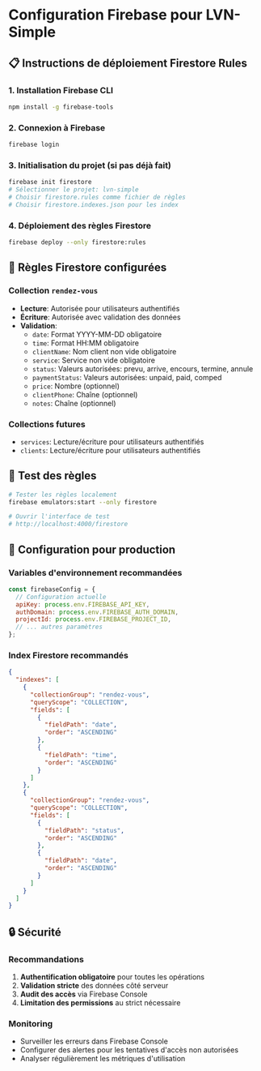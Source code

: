 # Configuration Firebase pour LVN-Simple

## 📋 Instructions de déploiement Firestore Rules

### 1. Installation Firebase CLI

```bash
npm install -g firebase-tools
```

### 2. Connexion à Firebase

```bash
firebase login
```

### 3. Initialisation du projet (si pas déjà fait)

```bash
firebase init firestore
# Sélectionner le projet: lvn-simple
# Choisir firestore.rules comme fichier de règles
# Choisir firestore.indexes.json pour les index
```

### 4. Déploiement des règles Firestore

```bash
firebase deploy --only firestore:rules
```

## 🔧 Règles Firestore configurées

### Collection `rendez-vous`
- **Lecture**: Autorisée pour utilisateurs authentifiés
- **Écriture**: Autorisée avec validation des données
- **Validation**:
  - `date`: Format YYYY-MM-DD obligatoire
  - `time`: Format HH:MM obligatoire
  - `clientName`: Nom client non vide obligatoire
  - `service`: Service non vide obligatoire
  - `status`: Valeurs autorisées: prevu, arrive, encours, termine, annule
  - `paymentStatus`: Valeurs autorisées: unpaid, paid, comped
  - `price`: Nombre (optionnel)
  - `clientPhone`: Chaîne (optionnel)
  - `notes`: Chaîne (optionnel)

### Collections futures
- `services`: Lecture/écriture pour utilisateurs authentifiés
- `clients`: Lecture/écriture pour utilisateurs authentifiés

## 🚀 Test des règles

```bash
# Tester les règles localement
firebase emulators:start --only firestore

# Ouvrir l'interface de test
# http://localhost:4000/firestore
```

## 📱 Configuration pour production

### Variables d'environnement recommandées

```javascript
const firebaseConfig = {
  // Configuration actuelle
  apiKey: process.env.FIREBASE_API_KEY,
  authDomain: process.env.FIREBASE_AUTH_DOMAIN,
  projectId: process.env.FIREBASE_PROJECT_ID,
  // ... autres paramètres
};
```

### Index Firestore recommandés

```json
{
  "indexes": [
    {
      "collectionGroup": "rendez-vous",
      "queryScope": "COLLECTION",
      "fields": [
        {
          "fieldPath": "date",
          "order": "ASCENDING"
        },
        {
          "fieldPath": "time",
          "order": "ASCENDING"
        }
      ]
    },
    {
      "collectionGroup": "rendez-vous",
      "queryScope": "COLLECTION",
      "fields": [
        {
          "fieldPath": "status",
          "order": "ASCENDING"
        },
        {
          "fieldPath": "date",
          "order": "ASCENDING"
        }
      ]
    }
  ]
}
```

## 🔒 Sécurité

### Recommandations
1. **Authentification obligatoire** pour toutes les opérations
2. **Validation stricte** des données côté serveur
3. **Audit des accès** via Firebase Console
4. **Limitation des permissions** au strict nécessaire

### Monitoring
- Surveiller les erreurs dans Firebase Console
- Configurer des alertes pour les tentatives d'accès non autorisées
- Analyser régulièrement les métriques d'utilisation
